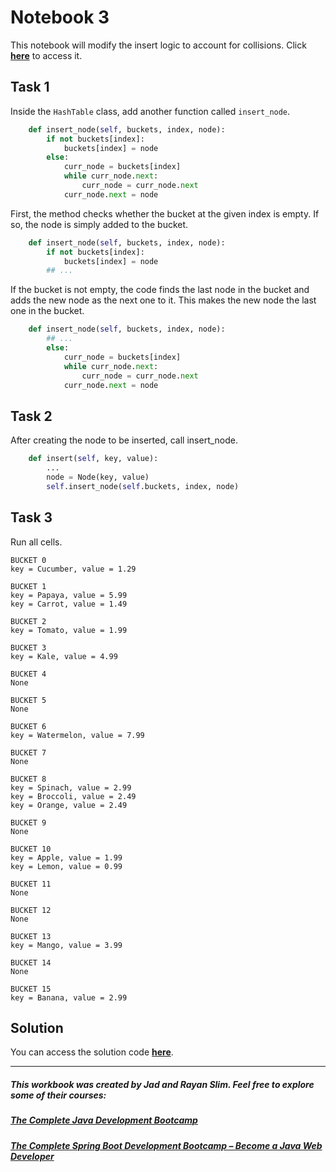 # Notebook 3

This notebook will modify the insert logic to account for collisions. Click [**here**](https://colab.research.google.com/drive/1nykpSykT_-zW5WXVwP_AILitCCnx7cne?usp=sharing) to access it.

## Task 1

Inside the `HashTable` class, add another function called `insert_node`.
```python
    def insert_node(self, buckets, index, node):
        if not buckets[index]:
            buckets[index] = node
        else:
            curr_node = buckets[index]
            while curr_node.next:
                curr_node = curr_node.next
            curr_node.next = node
```
First, the method checks whether the bucket at the given index is empty. If so, the node is simply added to the bucket.

```python
    def insert_node(self, buckets, index, node):
        if not buckets[index]:
            buckets[index] = node
        ## ...
```
If the bucket is not empty, the code finds the last node in the bucket and adds the new node as the next one to it. This makes the new node the last one in the bucket.

```python
    def insert_node(self, buckets, index, node):
        ## ...
        else:
            curr_node = buckets[index]
            while curr_node.next:
                curr_node = curr_node.next
            curr_node.next = node
```

## Task 2

After creating the node to be inserted, call insert_node.
```python
    def insert(self, key, value):
        ...
        node = Node(key, value)
        self.insert_node(self.buckets, index, node)
```

## Task 3

Run all cells.

```
BUCKET 0
key = Cucumber, value = 1.29

BUCKET 1
key = Papaya, value = 5.99
key = Carrot, value = 1.49

BUCKET 2
key = Tomato, value = 1.99

BUCKET 3
key = Kale, value = 4.99

BUCKET 4
None

BUCKET 5
None

BUCKET 6
key = Watermelon, value = 7.99

BUCKET 7
None

BUCKET 8
key = Spinach, value = 2.99
key = Broccoli, value = 2.49
key = Orange, value = 2.49

BUCKET 9
None

BUCKET 10
key = Apple, value = 1.99
key = Lemon, value = 0.99

BUCKET 11
None

BUCKET 12
None

BUCKET 13
key = Mango, value = 3.99

BUCKET 14
None

BUCKET 15
key = Banana, value = 2.99
```

## Solution

You can access the solution code [**here**](https://colab.research.google.com/drive/1WYdL7kAkVh3SwVwtxIfueudiZmk_NPg4?usp=sharing).

------
##### This workbook was created by Jad and Rayan Slim. Feel free to explore some of their courses:
##### [The Complete Java Development Bootcamp](https://udemy-redirect-app.herokuapp.com/java)
##### [The Complete Spring Boot Development Bootcamp – Become a Java Web Developer](https://udemy-redirect-app.herokuapp.com/spring)